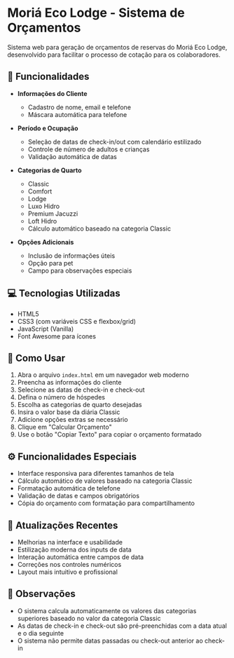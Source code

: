 # Moriá Eco Lodge - Sistema de Orçamentos

Sistema web para geração de orçamentos de reservas do Moriá Eco Lodge, desenvolvido para facilitar o processo de cotação para os colaboradores.

## 🌟 Funcionalidades

- **Informações do Cliente**
  - Cadastro de nome, email e telefone
  - Máscara automática para telefone

- **Período e Ocupação**
  - Seleção de datas de check-in/out com calendário estilizado
  - Controle de número de adultos e crianças
  - Validação automática de datas

- **Categorias de Quarto**
  - Classic
  - Comfort
  - Lodge
  - Luxo Hidro
  - Premium Jacuzzi
  - Loft Hidro
  - Cálculo automático baseado na categoria Classic

- **Opções Adicionais**
  - Inclusão de informações úteis
  - Opção para pet
  - Campo para observações especiais

## 💻 Tecnologias Utilizadas

- HTML5
- CSS3 (com variáveis CSS e flexbox/grid)
- JavaScript (Vanilla)
- Font Awesome para ícones

## 🚀 Como Usar

1. Abra o arquivo `index.html` em um navegador web moderno
2. Preencha as informações do cliente
3. Selecione as datas de check-in e check-out
4. Defina o número de hóspedes
5. Escolha as categorias de quarto desejadas
6. Insira o valor base da diária Classic
7. Adicione opções extras se necessário
8. Clique em "Calcular Orçamento"
9. Use o botão "Copiar Texto" para copiar o orçamento formatado

## ⚙️ Funcionalidades Especiais

- Interface responsiva para diferentes tamanhos de tela
- Cálculo automático de valores baseado na categoria Classic
- Formatação automática de telefone
- Validação de datas e campos obrigatórios
- Cópia do orçamento com formatação para compartilhamento

## 🔄 Atualizações Recentes

- Melhorias na interface e usabilidade
- Estilização moderna dos inputs de data
- Interação automática entre campos de data
- Correções nos controles numéricos
- Layout mais intuitivo e profissional

## 📝 Observações

- O sistema calcula automaticamente os valores das categorias superiores baseado no valor da categoria Classic
- As datas de check-in e check-out são pré-preenchidas com a data atual e o dia seguinte
- O sistema não permite datas passadas ou check-out anterior ao check-in
